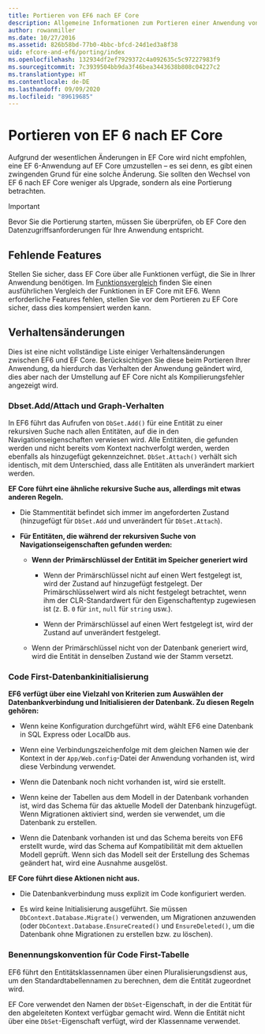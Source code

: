 ```yaml
---
title: Portieren von EF6 nach EF Core
description: Allgemeine Informationen zum Portieren einer Anwendung von Entity Framework 6 zu Entity Framework Core
author: rowanmiller
ms.date: 10/27/2016
ms.assetid: 826b58bd-77b0-4bbc-bfcd-24d1ed3a8f38
uid: efcore-and-ef6/porting/index
ms.openlocfilehash: 132934df2ef7929372c4a092635c5c97227983f9
ms.sourcegitcommit: 7c3939504bb9da3f46bea3443638b808c04227c2
ms.translationtype: HT
ms.contentlocale: de-DE
ms.lasthandoff: 09/09/2020
ms.locfileid: "89619685"
---
```

# <a name="porting-from-ef6-to-ef-core"></a>Portieren von EF 6 nach EF Core

Aufgrund der wesentlichen Änderungen in EF Core wird nicht empfohlen, eine EF 6-Anwendung auf EF Core umzustellen – es sei denn, es gibt einen zwingenden Grund für eine solche Änderung.
Sie sollten den Wechsel von EF 6 nach EF Core weniger als Upgrade, sondern als eine Portierung betrachten.

> [!IMPORTANT]
> Bevor Sie die Portierung starten, müssen Sie überprüfen, ob EF Core den Datenzugriffsanforderungen für Ihre Anwendung entspricht.

## <a name="missing-features"></a>Fehlende Features

Stellen Sie sicher, dass EF Core über alle Funktionen verfügt, die Sie in Ihrer Anwendung benötigen. Im [Funktionsvergleich](xref:efcore-and-ef6/index) finden Sie einen ausführlichen Vergleich der Funktionen in EF Core mit EF6. Wenn erforderliche Features fehlen, stellen Sie vor dem Portieren zu EF Core sicher, dass dies kompensiert werden kann.

## <a name="behavior-changes"></a>Verhaltensänderungen

Dies ist eine nicht vollständige Liste einiger Verhaltensänderungen zwischen EF6 und EF Core. Berücksichtigen Sie diese beim Portieren Ihrer Anwendung, da hierdurch das Verhalten der Anwendung geändert wird, dies aber nach der Umstellung auf EF Core nicht als Kompilierungsfehler angezeigt wird.

### <a name="dbsetaddattach-and-graph-behavior"></a>Dbset.Add/Attach und Graph-Verhalten

In EF6 führt das Aufrufen von `DbSet.Add()` für eine Entität zu einer rekursiven Suche nach allen Entitäten, auf die in den Navigationseigenschaften verwiesen wird. Alle Entitäten, die gefunden werden und nicht bereits vom Kontext nachverfolgt werden, werden ebenfalls als hinzugefügt gekennzeichnet. `DbSet.Attach()` verhält sich identisch, mit dem Unterschied, dass alle Entitäten als unverändert markiert werden.

**EF Core führt eine ähnliche rekursive Suche aus, allerdings mit etwas anderen Regeln.**

*  Die Stammentität befindet sich immer im angeforderten Zustand (hinzugefügt für `DbSet.Add` und unverändert für `DbSet.Attach`).

*  **Für Entitäten, die während der rekursiven Suche von Navigationseigenschaften gefunden werden:**

    *  **Wenn der Primärschlüssel der Entität im Speicher generiert wird**

        * Wenn der Primärschlüssel nicht auf einen Wert festgelegt ist, wird der Zustand auf hinzugefügt festgelegt. Der Primärschlüsselwert wird als nicht festgelegt betrachtet, wenn ihm der CLR-Standardwert für den Eigenschaftentyp zugewiesen ist (z. B. `0` für `int`, `null` für `string` usw.).

        * Wenn der Primärschlüssel auf einen Wert festgelegt ist, wird der Zustand auf unverändert festgelegt.

    *  Wenn der Primärschlüssel nicht von der Datenbank generiert wird, wird die Entität in denselben Zustand wie der Stamm versetzt.

### <a name="code-first-database-initialization"></a>Code First-Datenbankinitialisierung

**EF6 verfügt über eine Vielzahl von Kriterien zum Auswählen der Datenbankverbindung und Initialisieren der Datenbank. Zu diesen Regeln gehören:**

* Wenn keine Konfiguration durchgeführt wird, wählt EF6 eine Datenbank in SQL Express oder LocalDb aus.

* Wenn eine Verbindungszeichenfolge mit dem gleichen Namen wie der Kontext in der `App/Web.config`-Datei der Anwendung vorhanden ist, wird diese Verbindung verwendet.

* Wenn die Datenbank noch nicht vorhanden ist, wird sie erstellt.

* Wenn keine der Tabellen aus dem Modell in der Datenbank vorhanden ist, wird das Schema für das aktuelle Modell der Datenbank hinzugefügt. Wenn Migrationen aktiviert sind, werden sie verwendet, um die Datenbank zu erstellen.

* Wenn die Datenbank vorhanden ist und das Schema bereits von EF6 erstellt wurde, wird das Schema auf Kompatibilität mit dem aktuellen Modell geprüft. Wenn sich das Modell seit der Erstellung des Schemas geändert hat, wird eine Ausnahme ausgelöst.

**EF Core führt diese Aktionen nicht aus.**

* Die Datenbankverbindung muss explizit im Code konfiguriert werden.

* Es wird keine Initialisierung ausgeführt. Sie müssen `DbContext.Database.Migrate()` verwenden, um Migrationen anzuwenden (oder `DbContext.Database.EnsureCreated()` und `EnsureDeleted()`, um die Datenbank ohne Migrationen zu erstellen bzw. zu löschen).

### <a name="code-first-table-naming-convention"></a>Benennungskonvention für Code First-Tabelle

EF6 führt den Entitätsklassennamen über einen Pluralisierungsdienst aus, um den Standardtabellennamen zu berechnen, dem die Entität zugeordnet wird.

EF Core verwendet den Namen der `DbSet`-Eigenschaft, in der die Entität für den abgeleiteten Kontext verfügbar gemacht wird. Wenn die Entität nicht über eine `DbSet`-Eigenschaft verfügt, wird der Klassenname verwendet.
